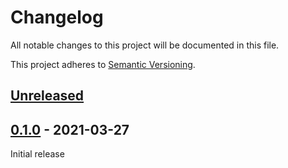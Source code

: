 # Changelog

All notable changes to this project will be documented in this file.

This project adheres to [Semantic Versioning](https://semver.org).

<!--
Note: In this file, do not use the hard wrap in the middle of a sentence for compatibility with GitHub comment style markdown rendering.
-->

## [Unreleased]

## [0.1.0] - 2021-03-27

Initial release

[Unreleased]: https://github.com/taiki-e/negative-impl/compare/v0.1.0...HEAD
[0.1.0]: https://github.com/taiki-e/negative-impl/releases/tag/v0.1.0

